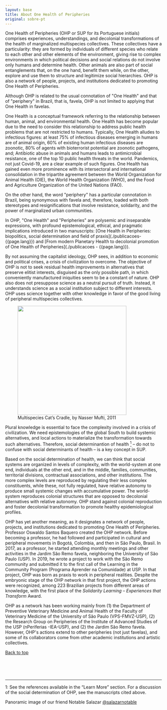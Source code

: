 ```yaml
---
layout: base
title: About One Health of Peripheries
original: sobre-pt
---
```


One Health of Peripheries (OHP or SUP for its Portuguese initials) comprises experiences, understandings, and decolonial transformations of the health of marginalized multispecies collectives. These collectives have a particularity: they are formed by individuals of different species who relate to each other and other elements of the environment, giving rise to complex environments in which political decisions and social relations do not involve only humans and determine health. Other animals are also part of social entanglements that, on the one hand, benefit them while, on the other, explore and use them to structure and legitimize social hierarchies. OHP is also a network of people, projects, and institutions dedicated to promoting One Health of Peripheries.

Although OHP is related to the usual connotation of "One Health" and that of "periphery" in Brazil, that is, favela, OHP is not limited to applying that One Health in favelas.

One Health is a conceptual framework referring to the relationship between human, animal, and environmental health. One Health has become popular due to the need to consider this relationship to address public health problems that are not restricted to humans. Typically, One Health alludes to infectious figures: at least 75% of infectious diseases emerging in humans are of animal origin, 60% of existing human infectious diseases are zoonotic, 80% of agents with bioterrorist potential are zoonotic pathogens, and; Antibiotic abuse in animals and humans leads to antimicrobial resistance, one of the top 10 public health threats in the world. Pandemics, not just Covid-19, are a clear example of such figures. One Health has gained even more prominence with its intersectoral and international consolidation in the tripartite agreement between the World Organization for Animal Health (OIE), the World Health Organization (WHO), and the Food and Agriculture Organization of the United Nations (FAO).

On the other hand, the word "periphery" has a particular connotation in Brazil, being synonymous with favela and, therefore, loaded with both stereotypes and resignifications that involve resistance, solidarity, and the power of marginalized urban communities.

In OHP, "One Health" and "Peripheries" are polysemic and inseparable expressions, with profound epistemological, ethical, and pragmatic implications introduced in two manuscripts: [One Health in Peripheries: biopolitics, social determination and field of praxis](./publicacoes- {{page.lang}}) and [From modern Planetary Health to decolonial promotion of One Health of Peripheries](./publicacoes - {{page.lang}}).

By not assuming the capitalist ideology, OHP sees, in addition to economic and political crises, a crisis of civilization to overcome. The objective of OHP is not to seek residual health improvements in alternatives that preserve elitist interests, disguised as the only possible path, in which conveniently manufactured iniquities seem to be a constant of nature. OHP also does not presuppose science as a neutral pursuit of truth. Instead, it understands science as a social institution subject to different interests. OHP uses science together with other knowledge in favor of the good living of peripheral multispecies collectives.

<figure>
<img class="fig" src="{{root}}/assets/sobre/cat-craddle.jpg" width=350 height=auto >
<figcaption>Multispecies Cat’s Cradle, by Nasser Mufti, 2011</figcaption>
</figure>


Plural knowledge is essential to face the complexity involved in a crisis of civilization. We need epistemologies of the global South to build systemic alternatives, and local actions to materialize the transformation towards such alternatives. Therefore, social determinantion of health [<sup>1</sup>](#um) – do not to confuse with social determinants of health – is a key concept in SUP.

Based on the social determination of health, we can think that social systems are organized in levels of complexity, with the world-system at one end, individuals at the other end, and in the middle, families, communities, territorial divisions, contractual associations, and other institutions. The more complex levels are reproduced by regulating their less complex constituents, while these, not fully regulated, have relative autonomy to produce small systemic changes with accumulative power. The world-system reproduces colonial structures that are opposed to decolonial alternatives with relative autonomy. OHP stand against colonial reproduction and foster decolonial transformation to promote healthy epidemiological profiles.

OHP has yet another meaning, as it designates a network of people, projects, and institutions dedicated to promoting One Health of Peripheries. Professor Oswaldo Santos Baquero created the OHP network. Before becoming a professor, he had followed and participated in cultural and peripheral movements in Bogotá, Colombia, and then in São Paulo, Brasil. In 2017, as a professor, he started attending monthly meetings and other activities in the Jardim São Remo favela, neighboring the University of São Paulo (USP). In 2019, he wrote a project to work with the São Remo community and submitted it to the first call of the Learning in the Community Program (Programa Aprender na Comunidade) at USP.  In that project, OHP was born as praxis to work in peripheral realities. Despite the embryonic stage of the OHP network in that first project, the OHP actions were recognized,  among 223 Brazilian projects from different areas of knowledge, with the first place of the *Solidarity Learning – Experiences that Transform* Award.

OHP as a network has been working mainly from (1) the Department of Preventive Veterinary Medicine and Animal Health of the Faculty of Veterinary Medicine of the University of São Paulo (VPS-FMVZ-USP), (2) the Research Group on Peripheries of the Institute of Advanced Studies of the USP (nPeriferias -IEA-USP), and (2) the Jardim São Remo favela. However, OHP's actions extend to other peripheries (not just favelas), and some of its collaborators come from other academic institutions and artistic collectives.
<br>

[Back to top](#top)

<br>
<br>
<br>

---

<a name="um">1</a>: See the references available in the “Learn More” section. For a discussion of the social determination of OHP, see the manuscripts cited above.

Panoramic image of our friend Notable Salazar [@salazarnotable](https://www.instagram.com/salazarnotable/)

